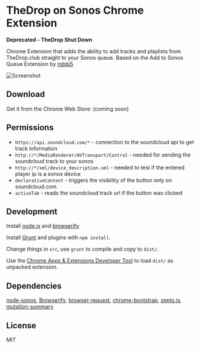 TheDrop on Sonos Chrome Extension
==================
**Deprecated - TheDrop Shut Down**

Chrome Extension that adds the ability to add tracks and playlists from TheDrop.club straight to your Sonos queue. Based on the Add to Sonos Queue Extension by <a href="https://github.com/robbi5">robbi5</a>


![Screenshot]()

Download
--------
Get it from the Chrome Web Store: (coming soon)

<!--

[![Available in the Chrome Web Store](https://developer.chrome.com/webstore/images/ChromeWebStore_BadgeWBorder_v2_206x58.png)](https://chrome.google.com/webstore/detail/add-to-sonos-queue/mjlgdiclanhcloangjbhpmoagbhmjlgc)
-->

Permissions
-----------
* `https://api.soundcloud.com/*` - connection to the soundcloud api to get track information
* `http://*/MediaRenderer/AVTransport/Control` - needed for sending the soundcloud track to your sonos
* `http://*/xml/device_description.xml` - needed to test if the entered player ip is a sonos device
* `declarativeContent` - triggers the visibility of the button only on soundcloud.com
* `activeTab` - reads the soundcloud track url if the button was clicked

Development
-----------
Install [node.js](http://nodejs.org/) and [browserify](http://browserify.org/).

Install [Grunt](http://gruntjs.com/) and plugins with `npm install`.

Change things in `src`, use `grunt` to compile and copy to `dist/`.

Use the [Chrome Apps & Extensions Developer Tool](https://chrome.google.com/webstore/detail/chrome-apps-extensions-de/ohmmkhmmmpcnpikjeljgnaoabkaalbgc) to load `dist/` as unpacked extension.

Dependencies
---------
[node-sonos](https://github.com/bencevans/node-sonos),
[Browserify](http://browserify.org),
[browser-request](https://github.com/iriscouch/browser-request),
[chrome-bootstrap](https://github.com/roykolak/chrome-bootstrap),
[zepto.js](http://zeptojs.com),
[mutation-summary](https://code.google.com/p/mutation-summary/)

License
-------
MIT
